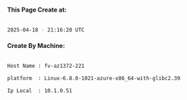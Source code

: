 
   
#### This Page Create at:

```bash

2025-04-18 - 21:16:20 UTC

```

#### Create By Machine:

```bash

Host Name : fv-az1372-221

platform  : Linux-6.8.0-1021-azure-x86_64-with-glibc2.39

Ip Local  : 10.1.0.51

```

